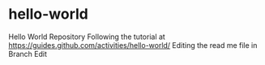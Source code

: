 # hello-world
Hello World Repository Following the tutorial at https://guides.github.com/activities/hello-world/
 Editing the read me file in Branch Edit
